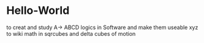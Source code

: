 Hello-World
===========

to creat and study A-> ABCD logics in Software and make them useable xyz to wiki math in sqrcubes and delta cubes of motion
